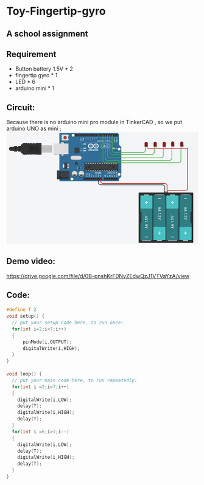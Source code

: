 # Toy-Fingertip-gyro
## A school assignment 

## Requirement
- Button battery 1.5V * 2
- fingertip gyro * 1
- LED * 6
- arduino mini * 1

## Circuit:

Because there is no arduino mini pro module in TinkerCAD , so we put arduino UNO as mini ;
![image](https://github.com/secret3557/Toy-Fingertip-gyro/blob/master/HIHI.jpg)

## Demo video:

https://drive.google.com/file/d/0B-pnshKrF0NyZEdwQzJ1VTVaYzA/view

## Code:
```C
#define T 2
void setup() {
  // put your setup code here, to run once:
  for(int i=2;i<7;i++)
  {
      pinMode(i,OUTPUT);
      digitalWrite(i,HIGH);
  }
}

void loop() {
  // put your main code here, to run repeatedly:
  for(int i =2;i<7;i++)
  {
    digitalWrite(i,LOW);
    delay(T);
    digitalWrite(i,HIGH);
    delay(T);  
  }
  for(int i =6;i>1;i--)
  {
    digitalWrite(i,LOW);
    delay(T);
    digitalWrite(i,HIGH);
    delay(T);  
  }
}
```

